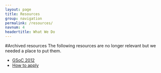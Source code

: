 ```yaml
---
layout: page
title: Resources
group: navigation
permalink: /resources/
navnum: 4
headertitle: What We Do
---
```



#Archived resources
The following resources are no longer relevant but we needed a place to put them.

* [GSoC 2012](/resources/archive/gsoc2012.html)
* [How to apply](/resources/archive/gsoc_how_to_apply.html)
